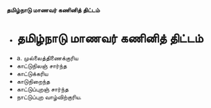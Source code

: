 **தமிழ்நாடு மாணவர் கணினித் திட்டம்**
- # தமிழ்நாடு மாணவர் கணினித் திட்டம்
- a. முல்லைத்திணைக்குரிய
- காட்டுநிலஞ் சார்ந்த
- காட்டுக்கரிய
- காடுநிறைந்த
- காட்டுப்புறஞ் சார்ந்த
- நாட்டுப்புற வாழ்விற்குரிய.

